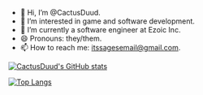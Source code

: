 - 👋 Hi, I’m @CactusDuud.
- 👀 I’m interested in game and software development.
- 🌱 I’m currently a software engineer at Ezoic Inc.
- 😄 Pronouns: they/them.
- 📫 How to reach me: itssagesemail@gmail.com.

[![CactusDuud's GitHub stats](https://github-readme-stats.vercel.app/api?username=CactusDuud&theme=chartreuse-dark)](https://github.com/anuraghazra/github-readme-stats)

[![Top Langs](https://github-readme-stats.vercel.app/api/top-langs/?username=CactusDuud&theme=chartreuse-dark)](https://github.com/anuraghazra/github-readme-stats)
